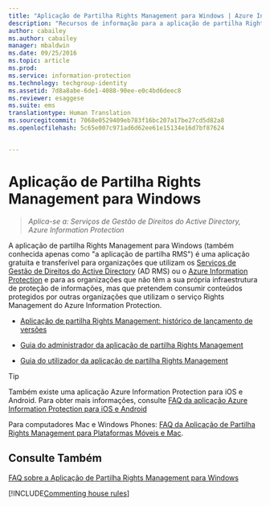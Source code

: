 ```yaml
---
title: "Aplicação de Partilha Rights Management para Windows | Azure Information Protection"
description: "Recursos de informação para a aplicação de partilha Rights Management para Windows. É uma aplicação gratuita e transferível para organizações que utilizam os Serviços de Gestão de Direitos do Active Directory (AD RMS) ou o Azure Information Protection e para as organizações que não têm a sua própria infraestrutura de proteção de informações, mas que pretendem consumir conteúdos protegidos por outras organizações que utilizam o Azure Information Protection."
author: cabailey
ms.author: cabailey
manager: mbaldwin
ms.date: 09/25/2016
ms.topic: article
ms.prod: 
ms.service: information-protection
ms.technology: techgroup-identity
ms.assetid: 7d8a8abe-6de1-4088-90ee-e0c4bd6deec8
ms.reviewer: esaggese
ms.suite: ems
translationtype: Human Translation
ms.sourcegitcommit: 7068e0529409eb783f16bc207a17be27cd5d82a8
ms.openlocfilehash: 5c65e007c971ad6d62ee61e15134e16d7bf87624


---
```


# <a name="rights-management-sharing-application-for-windows"></a>Aplicação de Partilha Rights Management para Windows

>*Aplica-se a: Serviços de Gestão de Direitos do Active Directory, Azure Information Protection*

A aplicação de partilha Rights Management para Windows (também conhecida apenas como "a aplicação de partilha RMS") é uma aplicação gratuita e transferível para organizações que utilizam os [Serviços de Gestão de Direitos do Active Directory](https://technet.microsoft.com/library/cc772403.aspx) (AD RMS) ou o [Azure Information Protection](../understand-explore/what-is-information-protection.md) e para as organizações que não têm a sua própria infraestrutura de proteção de informações, mas que pretendem consumir conteúdos protegidos por outras organizações que utilizam o serviço Rights Management do Azure Information Protection.

-   [Aplicação de partilha Rights Management: histórico de lançamento de versões](sharing-app-version-release-history.md)

-   [Guia do administrador da aplicação de partilha Rights Management](sharing-app-admin-guide.md)

-   [Guia do utilizador da aplicação de partilha Rights Management](sharing-app-user-guide.md)

> [!TIP]
> Também existe uma aplicação Azure Information Protection para iOS e Android. Para obter mais informações, consulte [FAQ da aplicação Azure Information Protection para iOS e Android](mobile-app-faq.md )
> 
> Para computadores Mac e Windows Phones: [FAQ da Aplicação de Partilha Rights Management para Plataformas Móveis e Mac](http://technet.microsoft.com/dn451248).

## <a name="see-also"></a>Consulte Também
[FAQ sobre a Aplicação de Partilha Rights Management para Windows](http://technet.microsoft.com/dn467883)

[!INCLUDE[Commenting house rules](../includes/houserules.md)]



<!--HONumber=Jan17_HO4-->


